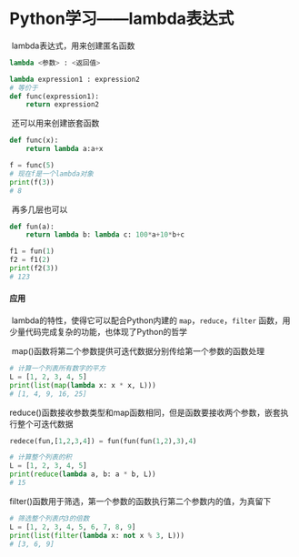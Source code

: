 # Python学习——lambda表达式

​		lambda表达式，用来创建匿名函数

```python
lambda <参数> : <返回值>

lambda expression1 : expression2
# 等价于
def func(expression1):
	return expression2
```

​		还可以用来创建嵌套函数

```python
def func(x):
	return lambda a:a+x

f = func(5)
# 现在f是一个lambda对象
print(f(3))
# 8
```

​		再多几层也可以

```python
def fun(a):
    return lambda b: lambda c: 100*a+10*b+c

f1 = fun(1)
f2 = f1(2)
print(f2(3))
# 123
```

#### 应用

​		lambda的特性，使得它可以配合Python内建的 `map`，`reduce`，`filter` 函数，用少量代码完成复杂的功能，也体现了Python的哲学

​		map()函数将第二个参数提供可迭代数据分别传给第一个参数的函数处理

```python
# 计算一个列表所有数字的平方
L = [1, 2, 3, 4, 5]
print(list(map(lambda x: x * x, L)))
# [1, 4, 9, 16, 25]
```

​		reduce()函数接收参数类型和map函数相同，但是函数要接收两个参数，嵌套执行整个可迭代数据

```python
redece(fun,[1,2,3,4]) = fun(fun(fun(1,2),3),4)
```

```python
# 计算整个列表的积
L = [1, 2, 3, 4, 5]
print(reduce(lambda a, b: a * b, L))
# 15
```

​		filter()函数用于筛选，第一个参数的函数执行第二个参数内的值，为真留下

```python
# 筛选整个列表内3的倍数
L = [1, 2, 3, 4, 5, 6, 7, 8, 9]
print(list(filter(lambda x: not x % 3, L)))
# [3, 6, 9]
```


